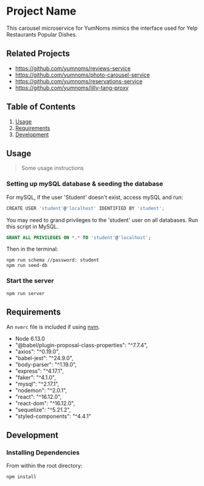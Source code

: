 # Project Name

This carousel microservice for YumNoms mimics the interface used for Yelp Restaurants Popular Dishes.

## Related Projects

- https://github.com/yumnoms/reviews-service
- https://github.com/yumnoms/photo-carousel-service
- https://github.com/yumnoms/reservations-service
- https://github.com/yumnoms/lilly-tang-proxy


## Table of Contents

1. [Usage](#Usage)
2. [Requirements](#requirements)
3. [Development](#development)

## Usage

> Some usage instructions

### Setting up mySQL database & seeding the database

For mySQL, if the user 'Student' doesn't exist, access mySQL and run:

```javascript
CREATE USER 'student'@'localhost' IDENTIFIED BY 'student';
```

You may need to grand privileges to the 'student' user on all databases. Run this script in MySQL.

```sql
GRANT ALL PRIVILEGES ON *.* TO 'student'@'localhost';
```

Then in the terminal:

```
npm run schema //password: student
npm run seed-db

```



### Start the server

```
npm run server

```

## Requirements

An `nvmrc` file is included if using [nvm](https://github.com/creationix/nvm).

- Node 6.13.0
- "@babel/plugin-proposal-class-properties": "^7.7.4",
- "axios": "^0.19.0",
- "babel-jest": "^24.9.0",
- "body-parser": "^1.19.0",
- "express": "^4.17.1",
- "faker": "^4.1.0",
- "mysql": "^2.17.1",
- "nodemon": "^2.0.1",
- "react": "^16.12.0",
- "react-dom": "^16.12.0",
- "sequelize": "^5.21.2",
- "styled-components": "^4.4.1"

## Development

### Installing Dependencies

From within the root directory:

```sh
npm install
```
